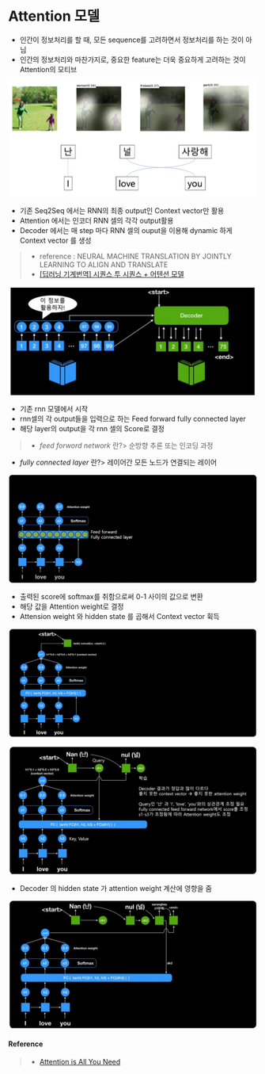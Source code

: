 # Attention 모델
 - 인간이 정보처리를 할 때, 모든 sequence를 고려하면서 정보처리를 하는 것이 아님
 - 인간의 정보처리와 마찬가지로, 중요한 feature는 더욱 중요하게 고려하는 것이 Attention의 모티브

 ![Attention 예시](/img/6.png)

 - 기존 Seq2Seq 에서는 RNN의 최종 output인 Context vector만 활용
 - Attention 에서는 인코더 RNN 셀의 각각 output활용
 - Decoder 에서는 매 step 마다 RNN 셀의 ouput을 이용해 dynamic 하게 Context vector 를 생성
 > - reference : NEURAL MACHINE TRANSLATION BY JOINTLY LEARNING TO ALIGN AND TRANSLATE
 > - [[딥러닝 기계번역] 시퀀스 투 시퀀스 + 어텐션 모델](https://www.youtube.com/watch?v=WsQLdu2JMgI)

 ![Attention 예시2](/img/6-2.png)

 - 기존 rnn 모델에서 시작
 - rnn셀의 각 output들을 입력으로 하는 Feed forward fully connected layer
 - 해당 layer의 output을 각 rnn 셀의 Score로 결정
 
 > - _feed forword network_ 란?> 순방향 추론 또는 인코딩 과정
 - _fully connected layer_ 란?> 레이어간 모든 노드가 연결되는 레이어
 
 ![Attension model1](/img/7.png)

 - 출력된 score에 softmax를 취함으로써 0-1 사이의 값으로 변환
 - 해당 값을 Attention weight로 결정
 - Attension weight 와 hidden state 를 곱해서 Context vector 휙득
 
 ![Attension model2](/img/7-1.png)

 ![Attension model3](/img/9.png)
 
 - Decoder 의 hidden state 가 attention weight 계산에 영향을 줌
 
 ![Attension model4](/img/9-1.png)

#### Reference
 > - [Attention is All You Need](https://www.youtube.com/watch?v=mxGCEWOxfe8)

